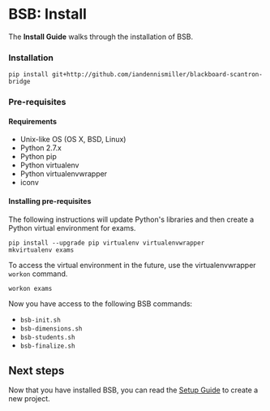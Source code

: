 # BSB: Install

The **Install Guide** walks through the installation of BSB.

### Installation

    pip install git+http://github.com/iandennismiller/blackboard-scantron-bridge

### Pre-requisites

#### Requirements

- Unix-like OS (OS X, BSD, Linux)
- Python 2.7.x
- Python pip
- Python virtualenv
- Python virtualenvwrapper
- iconv

#### Installing pre-requisites

The following instructions will update Python's libraries and then create a Python virtual environment for exams.

    pip install --upgrade pip virtualenv virtualenvwrapper
    mkvirtualenv exams

To access the virtual environment in the future, use the virtualenvwrapper `workon` command.

    workon exams

Now you have access to the following BSB commands:

- `bsb-init.sh`
- `bsb-dimensions.sh`
- `bsb-students.sh`
- `bsb-finalize.sh`

## Next steps

Now that you have installed BSB, you can read the [Setup Guide](Setup.md) to create a new project.
